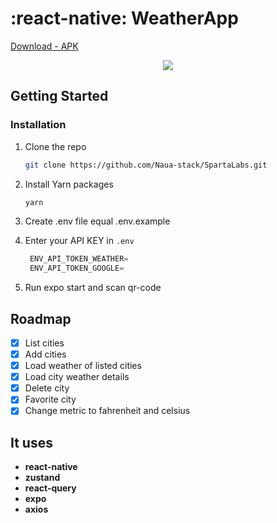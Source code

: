 # :react-native: WeatherApp

[Download - APK](https://exp-shell-app-assets.s3.us-west-1.amazonaws.com/android/%40naua/SpartaLabs-7e375eeaf2be4b66ac6c176ac841d5d1-signed.apk)

<!-- ABOUT THE PROJECT -->

<div align="center">
<img  src="https://user-images.githubusercontent.com/62629609/153515567-3ddc5f44-cda6-4fa1-b044-7196ff75f0fa.jpeg" />
</div>

<!-- GETTING STARTED -->

## Getting Started

### Installation

1. Clone the repo
   ```sh
   git clone https://github.com/Naua-stack/SpartaLabs.git
   ```
2. Install Yarn packages
   ```sh
   yarn
   ```
3. Create .env file equal .env.example

4. Enter your API KEY in `.env`
   ```js
    ENV_API_TOKEN_WEATHER=
    ENV_API_TOKEN_GOOGLE=
   ```
5. Run expo start and scan qr-code

## Roadmap

- [x] List cities
- [x] Add cities
- [x] Load weather of listed cities
- [x] Load city weather details
- [x] Delete city
- [x] Favorite city
- [x] Change metric to fahrenheit and celsius

## It uses

- **react-native**
- **zustand**
- **react-query**
- **expo**
- **axios**
